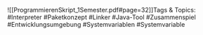 
![[ProgrammierenSkript_1Semester.pdf#page=32]]Tags & Topics:
   #Interpreter
   #Paketkonzept
   #Linker
   #Java-Tool
   #Zusammenspiel
   #Entwicklungsumgebung
   #Systemvariablen
   #Systemvariable